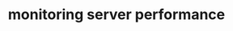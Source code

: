---
layout: article
title: monitoring server performance
description: 
  - Use this template to visualize all key metrics of your server performance and utilization in real time.
lang: en
weight: 1000
isDraft: false
ref: Monitoring-Server-Performance
category:
  - Recommended
  - Administration
  - IT Data Center
image: Monitoring-Server-Performance.png
image_thumbnail: Monitoring-Server-Performance_thumbnail.png
download: Monitoring-Server-Performance.pbmx
overview_description:
overview_benefits:
overview_data_sources:
---